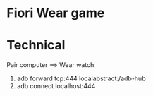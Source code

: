 # Fiori Wear game


# Technical
Pair computer ==> Wear watch <br />
1. adb forward tcp:444 localabstract:/adb-hub <br />
2. adb connect localhost:444 <br />
